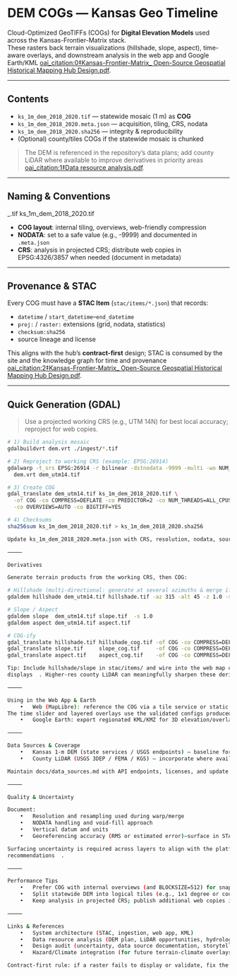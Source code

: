 # DEM COGs — Kansas Geo Timeline

Cloud-Optimized GeoTIFFs (COGs) for **Digital Elevation Models** used across the Kansas-Frontier-Matrix stack.  
These rasters back terrain visualizations (hillshade, slope, aspect), time-aware overlays, and downstream
analysis in the web app and Google Earth/KML [oai_citation:0‡Kansas-Frontier-Matrix_ Open-Source Geospatial Historical Mapping Hub Design.pdf](file-service://file-CrPP4mcnyNq5sGJotXDwSv).

---

## Contents

- `ks_1m_dem_2018_2020.tif` — statewide mosaic (1 m) as **COG**
- `ks_1m_dem_2018_2020.meta.json` — acquisition, tiling, CRS, nodata
- `ks_1m_dem_2018_2020.sha256` — integrity & reproducibility
- (Optional) county/tiles COGs if the statewide mosaic is chunked

> The DEM is referenced in the repository’s data plans; add county LiDAR where available to improve
  derivatives in priority areas [oai_citation:1‡Data resource analysis.pdf](file-service://file-GdS9Kcw7Xbfqpy4xwwdqWS).

---

## Naming & Conventions

_.tif
ks_1m_dem_2018_2020.tif

- **COG layout**: internal tiling, overviews, web-friendly compression
- **NODATA**: set to a safe value (e.g., -9999) and documented in `.meta.json`
- **CRS**: analysis in projected CRS; distribute web copies in EPSG:4326/3857 when needed (document in metadata)

---

## Provenance & STAC

Every COG must have a **STAC Item** (`stac/items/*.json`) that records:

- `datetime` / `start_datetime`–`end_datetime`
- `proj:` / `raster:` extensions (grid, nodata, statistics)
- `checksum:sha256`
- source lineage and license

This aligns with the hub’s **contract-first** design; STAC is consumed by the site and the
knowledge graph for time and provenance [oai_citation:2‡Kansas-Frontier-Matrix_ Open-Source Geospatial Historical Mapping Hub Design.pdf](file-service://file-CrPP4mcnyNq5sGJotXDwSv).

---

## Quick Generation (GDAL)

> Use a projected working CRS (e.g., UTM 14N) for best local accuracy; reproject for web copies.

```bash
# 1) Build analysis mosaic
gdalbuildvrt dem.vrt ./ingest/*.tif

# 2) Reproject to working CRS (example: EPSG:26914)
gdalwarp -t_srs EPSG:26914 -r bilinear -dstnodata -9999 -multi -wo NUM_THREADS=ALL_CPUS \
  dem.vrt dem_utm14.tif

# 3) Create COG
gdal_translate dem_utm14.tif ks_1m_dem_2018_2020.tif \
  -of COG -co COMPRESS=DEFLATE -co PREDICTOR=2 -co NUM_THREADS=ALL_CPUS \
  -co OVERVIEWS=AUTO -co BIGTIFF=YES

# 4) Checksums
sha256sum ks_1m_dem_2018_2020.tif > ks_1m_dem_2018_2020.sha256

Update ks_1m_dem_2018_2020.meta.json with CRS, resolution, nodata, sources.

⸻

Derivatives

Generate terrain products from the working CRS, then COG:

# Hillshade (multi-directional: generate at several azimuths & merge if desired)
gdaldem hillshade dem_utm14.tif hillshade.tif -az 315 -alt 45 -z 1.0 -s 1.0

# Slope / Aspect
gdaldem slope  dem_utm14.tif slope.tif  -s 1.0
gdaldem aspect dem_utm14.tif aspect.tif

# COG-ify
gdal_translate hillshade.tif hillshade_cog.tif -of COG -co COMPRESS=DEFLATE -co OVERVIEWS=AUTO
gdal_translate slope.tif     slope_cog.tif     -of COG -co COMPRESS=DEFLATE -co OVERVIEWS=AUTO
gdal_translate aspect.tif    aspect_cog.tif    -of COG -co COMPRESS=DEFLATE -co OVERVIEWS=AUTO

Tip: Include hillshade/slope in stac/items/ and wire into the web map config for fast, layered terrain
displays ￼. Higher-res county LiDAR can meaningfully sharpen these derivatives ￼.

⸻

Using in the Web App & Earth
	•	Web (MapLibre): reference the COG via a tile service or static hosting—listed in web/app.config.json.
The time slider and layered overlays use the validated configs produced by templates in src/ ￼.
	•	Google Earth: export regionated KML/KMZ for 3D elevation/overlays (progressive loading) when needed ￼.

⸻

Data Sources & Coverage
	•	Kansas 1-m DEM (state services / USGS endpoints) — baseline for statewide products ￼
	•	County LiDAR (USGS 3DEP / FEMA / KGS) — incorporate where available to densify terrain ￼

Maintain docs/data_sources.md with API endpoints, licenses, and update cadences per design-audit guidance ￼.

⸻

Quality & Uncertainty

Document:
	•	Resolution and resampling used during warp/merge
	•	NODATA handling and void-fill approach
	•	Vertical datum and units
	•	Georeferencing accuracy (RMS or estimated error)—surface in STAC and metadata

Surfacing uncertainty is required across layers to align with the platform’s scientific rigor and design audit
recommendations ￼.

⸻

Performance Tips
	•	Prefer COG with internal overviews (and BLOCKSIZE=512) for snappy map UX.
	•	Split statewide DEM into logical tiles (e.g., 1x1 degree or county) if your hosting or clients struggle with the monolith.
	•	Keep analysis in projected CRS; publish additional web copies in EPSG:4326/3857 as needed, each with its own STAC item.

⸻

Links & References
	•	System architecture (STAC, ingestion, web app, KML) ￼
	•	Data resource analysis (DEM plan, LiDAR opportunities, hydrology/soils endpoints to add) ￼
	•	Design audit (uncertainty, data source documentation, storytelling additions) ￼
	•	Hazard/Climate integration (for future terrain-climate overlays) ￼

Contract-first rule: if a raster fails to display or validate, fix the metadata or STAC—not the template ￼.

